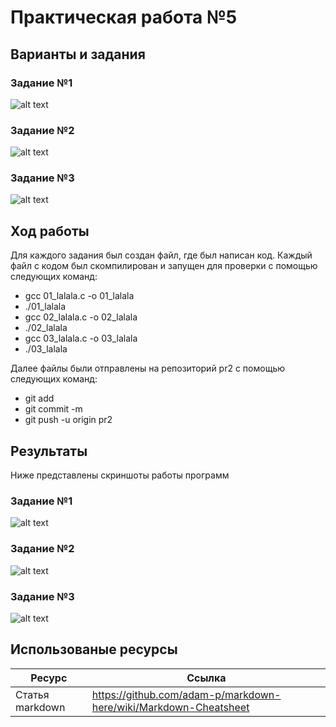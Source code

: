 # Практическая работа №5
## Варианты и задания
### Задание №1
![alt text](https://pp.userapi.com/c848532/v848532705/177f26/f49IdfnXqsA.jpg) 
### Задание №2
![alt text](https://pp.userapi.com/c848532/v848532705/177f1e/ITXL9RmI_f8.jpg) 
### Задание №3
![alt text](https://pp.userapi.com/c848532/v848532705/177f37/rdPiDjYJdbs.jpg) 


## Ход работы 
Для каждого задания был создан файл, где был написан код. Каждый файл с кодом был скомпилирован и запущен для проверки с помощью следующих команд:

* gcc 01_lalala.c -o 01_lalala
* ./01_lalala
* gcc 02_lalala.c -o 02_lalala
* ./02_lalala
* gcc 03_lalala.c -o 03_lalala
* ./03_lalala

Далее файлы были отправлены на репозиторий pr2 с помощью следующих команд:

* git add
* git commit -m
* git push -u origin pr2

## Результаты 
Ниже представлены скриншоты работы программ
### Задание №1
![alt text](https://pp.userapi.com/c848532/v848532468/17998e/oST7BXKQbRI.jpg) 
### Задание №2
![alt text](https://pp.userapi.com/c848532/v848532705/178000/4Z97twiveUQ.jpg) 
### Задание №3
![alt text](https://pp.userapi.com/c848532/v848532468/179995/USh7sbFz9P0.jpg) 
## Использованые ресурсы 
| Ресурс          | Ссылка                                                           |
| ------------    | -----------------------------------------------------------------|
| Статья markdown | https://github.com/adam-p/markdown-here/wiki/Markdown-Cheatsheet |
